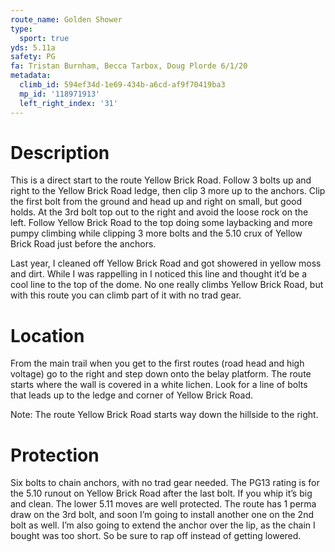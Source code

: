 ```yaml
---
route_name: Golden Shower
type:
  sport: true
yds: 5.11a
safety: PG
fa: Tristan Burnham, Becca Tarbox, Doug Plorde 6/1/20
metadata:
  climb_id: 594ef34d-1e69-434b-a6cd-af9f70419ba3
  mp_id: '118971913'
  left_right_index: '31'
---
```

# Description
This is a direct start to the route Yellow Brick Road. Follow 3 bolts up and right to the Yellow Brick Road ledge, then clip 3 more up to the anchors. Clip the first bolt from the ground and head up and right on small, but good holds. At the 3rd bolt top out to the right and avoid the loose rock on the left. Follow Yellow Brick Road to the top doing some laybacking and more pumpy climbing while clipping 3 more bolts and the 5.10 crux of Yellow Brick Road just before the anchors.

Last year, I cleaned off Yellow Brick Road and got showered in yellow moss and dirt. While I was rappelling in I noticed this line and thought it’d be a cool line to the top of the dome. No one really climbs Yellow Brick Road, but with this route you can climb part of it with no trad gear.

# Location
From the main trail when you get to the first routes (road head and high voltage) go to the right and step down onto the belay platform. The route starts where the wall is covered in a white lichen. Look for a line of bolts that leads up to the ledge and corner of Yellow Brick Road.

Note: The route Yellow Brick Road starts way down the hillside to the right.

# Protection
Six bolts to chain anchors, with no trad gear needed. The PG13 rating is for the 5.10 runout on Yellow Brick Road after the last bolt. If you whip it’s big and clean. The lower 5.11 moves are well protected. The route has 1 perma draw on the 3rd bolt, and soon I’m going to install another one on the 2nd bolt as well. I’m also going to extend the anchor over the lip, as the chain I bought was too short. So be sure to rap off instead of getting lowered.
